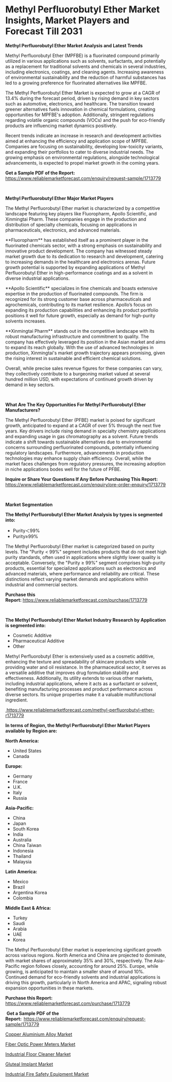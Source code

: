 <p><h1>Methyl Perfluorobutyl Ether Market Insights, Market Players and Forecast Till 2031</h1></p><p><strong>Methyl Perfluorobutyl Ether Market Analysis and Latest Trends</strong></p>
<p><p>Methyl Perfluorobutyl Ether (MPFBE) is a fluorinated compound primarily utilized in various applications such as solvents, surfactants, and potentially as a replacement for traditional solvents and chemicals in several industries, including electronics, coatings, and cleaning agents. Increasing awareness of environmental sustainability and the reduction of harmful substances has led to a growing preference for fluorinated alternatives like MPFBE.</p><p>The Methyl Perfluorobutyl Ether Market is expected to grow at a CAGR of 13.4% during the forecast period, driven by rising demand in key sectors such as automotive, electronics, and healthcare. The transition toward greener alternatives fuels innovation in chemical formulations, creating opportunities for MPFBE's adoption. Additionally, stringent regulations regarding volatile organic compounds (VOCs) and the push for eco-friendly products are influencing market dynamics positively.</p><p>Recent trends indicate an increase in research and development activities aimed at enhancing the efficiency and application scope of MPFBE. Companies are focusing on sustainability, developing low-toxicity variants, and expanding their portfolios to cater to diverse industrial needs. The growing emphasis on environmental regulations, alongside technological advancements, is expected to propel market growth in the coming years.</p></p>
<p><strong>Get a Sample PDF of the Report:&nbsp;</strong> <a href="https://www.reliablemarketforecast.com/enquiry/request-sample/1713779?utm_campaign=1167&utm_medium=2&utm_source=Github&utm_content=ia&utm_term=22102024&utm_id=methyl-perfluorobutyl-ether">https://www.reliablemarketforecast.com/enquiry/request-sample/1713779</a></p>
<p>&nbsp;</p>
<p><strong>Methyl Perfluorobutyl Ether Major Market Players</strong></p>
<p><p>The Methyl Perfluorobutyl Ether market is characterized by a competitive landscape featuring key players like Fluoropharm, Apollo Scientific, and Xinmingtai Pharm. These companies engage in the production and distribution of specialty chemicals, focusing on applications in pharmaceuticals, electronics, and advanced materials.</p><p>**Fluoropharm** has established itself as a prominent player in the fluorinated chemicals sector, with a strong emphasis on sustainability and innovative product development. The company has witnessed steady market growth due to its dedication to research and development, catering to increasing demands in the healthcare and electronics arenas. Future growth potential is supported by expanding applications of Methyl Perfluorobutyl Ether in high-performance coatings and as a solvent in diverse industrial applications.</p><p>**Apollo Scientific** specializes in fine chemicals and boasts extensive expertise in the production of fluorinated compounds. The firm is recognized for its strong customer base across pharmaceuticals and agrochemicals, contributing to its market resilience. Apollo’s focus on expanding its production capabilities and enhancing its product portfolio positions it well for future growth, especially as demand for high-purity solvents increases.</p><p>**Xinmingtai Pharm** stands out in the competitive landscape with its robust manufacturing infrastructure and commitment to quality. The company has effectively leveraged its position in the Asian market and aims to expand its reach globally. With the use of advanced technologies in production, Xinmingtai's market growth trajectory appears promising, given the rising interest in sustainable and efficient chemical solutions.</p><p>Overall, while precise sales revenue figures for these companies can vary, they collectively contribute to a burgeoning market valued at several hundred million USD, with expectations of continued growth driven by demand in key sectors.</p></p>
<p>&nbsp;</p>
<p><strong>What Are The Key Opportunities For Methyl Perfluorobutyl Ether Manufacturers?</strong></p>
<p><p>The Methyl Perfluorobutyl Ether (PFBE) market is poised for significant growth, anticipated to expand at a CAGR of over 5% through the next five years. Key drivers include rising demand in specialty chemistry applications and expanding usage in gas chromatography as a solvent. Future trends indicate a shift towards sustainable alternatives due to environmental concerns surrounding perfluorinated compounds, potentially influencing regulatory landscapes. Furthermore, advancements in production technologies may enhance supply chain efficiency. Overall, while the market faces challenges from regulatory pressures, the increasing adoption in niche applications bodes well for the future of PFBE.</p></p>
<p><strong>Inquire or Share Your Questions If Any Before Purchasing This Report:</strong> <a href="https://www.reliablemarketforecast.com/enquiry/pre-order-enquiry/1713779?utm_campaign=1167&utm_medium=2&utm_source=Github&utm_content=ia&utm_term=22102024&utm_id=methyl-perfluorobutyl-ether">https://www.reliablemarketforecast.com/enquiry/pre-order-enquiry/1713779</a></p>
<p>&nbsp;</p>
<p><strong>Market Segmentation</strong></p>
<p><strong>The Methyl Perfluorobutyl Ether Market Analysis by types is segmented into:</strong></p>
<p><ul><li>Purity＜99%</li><li>Purity≥99%</li></ul></p>
<p><p>The Methyl Perfluorobutyl Ether market is categorized based on purity levels. The "Purity < 99%" segment includes products that do not meet high purity standards, often used in applications where slightly lower quality is acceptable. Conversely, the "Purity ≥ 99%" segment comprises high-purity products, essential for specialized applications such as electronics and advanced materials, where performance and reliability are critical. These distinctions reflect varying market demands and applications within industrial and commercial sectors.</p></p>
<p><strong>Purchase this Report:&nbsp;</strong><a href="https://www.reliablemarketforecast.com/purchase/1713779?utm_campaign=1167&utm_medium=2&utm_source=Github&utm_content=ia&utm_term=22102024&utm_id=methyl-perfluorobutyl-ether">https://www.reliablemarketforecast.com/purchase/1713779</a></p>
<p>&nbsp;</p>
<p><strong>The Methyl Perfluorobutyl Ether Market Industry Research by Application is segmented into:</strong></p>
<p><ul><li>Cosmetic Additive</li><li>Pharmaceutical Additive</li><li>Other</li></ul></p>
<p><p>Methyl Perfluorobutyl Ether is extensively used as a cosmetic additive, enhancing the texture and spreadability of skincare products while providing water and oil resistance. In the pharmaceutical sector, it serves as a versatile additive that improves drug formulation stability and effectiveness. Additionally, its utility extends to various other markets, including industrial applications, where it acts as a surfactant or solvent, benefiting manufacturing processes and product performance across diverse sectors. Its unique properties make it a valuable multifunctional ingredient.</p></p>
<p><a href="https://www.reliablemarketforecast.com/methyl-perfluorobutyl-ether-r1713779?utm_campaign=1167&utm_medium=2&utm_source=Github&utm_content=ia&utm_term=22102024&utm_id=methyl-perfluorobutyl-ether">&nbsp;https://www.reliablemarketforecast.com/methyl-perfluorobutyl-ether-r1713779</a></p>
<p><strong>In terms of Region, the Methyl Perfluorobutyl Ether Market Players available by Region are:</strong></p>
<p>
    <p> <strong> North America: </strong>
        <ul>
            <li>United States</li>
            <li>Canada</li>
        </ul>
        </p> 
    <p> <strong> Europe: </strong>
        <ul>
            <li>Germany</li>
            <li>France</li>
            <li>U.K.</li>
            <li>Italy</li>
            <li>Russia</li>
        </ul>
        </p> 
    <p> <strong> Asia-Pacific: </strong>
        <ul>
            <li>China</li>
            <li>Japan</li>
            <li>South Korea</li>
            <li>India</li>
            <li>Australia</li>
            <li>China Taiwan</li>
            <li>Indonesia</li>
            <li>Thailand</li>
            <li>Malaysia</li>
        </ul>
        </p> 
    <p> <strong> Latin America: </strong>
        <ul>
            <li>Mexico</li>
            <li>Brazil</li>
            <li>Argentina Korea</li>
            <li>Colombia</li>
        </ul>
        </p> 
    <p> <strong> Middle East & Africa: </strong>
        <ul>
            <li>Turkey</li>
            <li>Saudi</li>
            <li>Arabia</li>
            <li>UAE</li>
            <li>Korea</li>
        </ul>
    </p>
    </p>
<p><p>The Methyl Perfluorobutyl Ether market is experiencing significant growth across various regions. North America and China are projected to dominate, with market shares of approximately 35% and 30%, respectively. The Asia-Pacific region follows closely, accounting for around 25%. Europe, while growing, is anticipated to maintain a smaller share of around 10%. Continued demand for eco-friendly solvents and industrial applications is driving this growth, particularly in North America and APAC, signaling robust expansion opportunities in these markets.</p></p>
<p><strong>Purchase this Report: </strong><a href="https://www.reliablemarketforecast.com/purchase/1713779?utm_campaign=1167&utm_medium=2&utm_source=Github&utm_content=ia&utm_term=22102024&utm_id=methyl-perfluorobutyl-ether">https://www.reliablemarketforecast.com/purchase/1713779</a></p>
<p>&nbsp;<strong>Get a Sample PDF of the Report:&nbsp;&nbsp;</strong><a href="https://www.reliablemarketforecast.com/enquiry/request-sample/1713779?utm_campaign=1167&utm_medium=2&utm_source=Github&utm_content=ia&utm_term=22102024&utm_id=methyl-perfluorobutyl-ether">https://www.reliablemarketforecast.com/enquiry/request-sample/1713779</a></p>
<p><strong></strong></p>
<p><p><a href="https://www.linkedin.com/pulse/navigating-copper-aluminium-alloy-market-expert-analysis-forecast-maf8c?utm_campaign=1167&utm_medium=2&utm_source=Github&utm_content=ia&utm_term=22102024&utm_id=methyl-perfluorobutyl-ether">Copper Aluminium Alloy Market</a></p><p><a href="https://github.com/wendisyqf/Market-Research-Report-List-1/blob/main/fiber-optic-power-meters-market.md?utm_campaign=1167&utm_medium=2&utm_source=Github&utm_content=ia&utm_term=22102024&utm_id=methyl-perfluorobutyl-ether">Fiber Optic Power Meters Market</a></p><p><a href="https://issuu.com/reportprime-2/docs/industrial-floor-cleaner-market-siz_077e12e71ee93a?utm_campaign=1167&utm_medium=2&utm_source=Github&utm_content=ia&utm_term=22102024&utm_id=methyl-perfluorobutyl-ether">Industrial Floor Cleaner Market</a></p><p><a href="https://www.linkedin.com/pulse/gluteal-implant-market-emerging-trends-future-prospects-period-qldhc?utm_campaign=1167&utm_medium=2&utm_source=Github&utm_content=ia&utm_term=22102024&utm_id=methyl-perfluorobutyl-ether">Gluteal Implant Market</a></p><p><a href="https://issuu.com/reportprime-2/docs/industrial-fire-safety-equipment-ma_d08aeffce5f40d?utm_campaign=1167&utm_medium=2&utm_source=Github&utm_content=ia&utm_term=22102024&utm_id=methyl-perfluorobutyl-ether">Industrial Fire Safety Equipment Market</a></p></p>